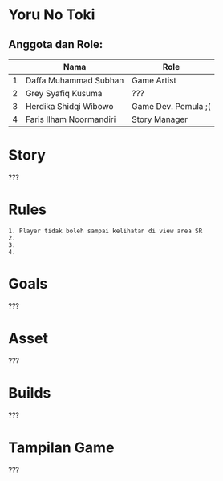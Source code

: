# Yoru No Toki 

## Anggota dan Role:
<table>
    <thead>
        <tr>
            <th></th>
            <th>Nama</th>
            <th>Role</th>
        </tr>
    </thead>
    <tbody>
        <tr>
            <td>1</td>
            <td>Daffa Muhammad Subhan</td>
            <td>Game Artist</td>
        </tr>
        <tr>
            <td>2</td>
            <td>Grey Syafiq Kusuma</td>
            <td>???</td>
        </tr>
        <tr>
            <td>3</td>
            <td>Herdika Shidqi Wibowo</td>
            <td>Game Dev. Pemula ;(</td>
        </tr>
        <tr>
            <td>4</td>
            <td>Faris Ilham Noormandiri</td>
            <td>Story Manager</td>
        </tr>
    </tbody>
</table>

# Story
???

# Rules
```
1. Player tidak boleh sampai kelihatan di view area SR
2. 
3.
4.
```

# Goals
???

# Asset
???

# Builds
???

# Tampilan Game
???
